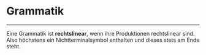 # Grammatik

---

Eine Grammatik ist **rechtslinear**, wenn ihre Produktionen rechtslinear sind. Also höchstens ein Nichtterminalsymbol enthalten und dieses stets am Ende steht.
